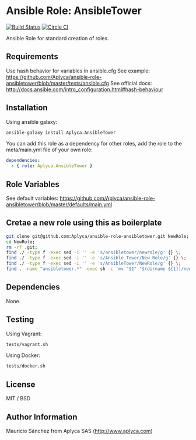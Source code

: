 Ansible Role: AnsibleTower
==========================

[![Build Status](https://travis-ci.org/Aplyca/ansible-role-ansibletower.svg?branch=master)](https://travis-ci.org/Aplyca/ansible-role-ansibletower)
[![Circle CI](https://circleci.com/gh/Aplyca/ansible-role-ansibletower.png?style=badge)](https://circleci.com/gh/Aplyca/ansible-role-ansibletower)

Ansible Role for standard creation of roles.

Requirements
------------

Use hash behavior for variables in ansible.cfg
See example: https://github.com/Aplyca/ansible-role-ansibletower/blob/master/tests/ansible.cfg
See official docs: http://docs.ansible.com/intro_configuration.html#hash-behaviour

Installation
------------

Using ansible galaxy:
```bash
ansible-galaxy install Aplyca.AnsibleTower
```
You can add this role as a dependency for other roles, add the role to the meta/main.yml file of your own role:
```yaml
dependencies:
  - { role: Aplyca.AnsibleTower }
```

Role Variables
--------------

See default variables: https://github.com/Aplyca/ansible-role-ansibletower/blob/master/defaults/main.yml

Cretae a new role using this as boilerplate
-------------------------------------------

```bash
git clone git@github.com:Aplyca/ansible-role-ansibletower.git NewRole;
cd NewRole;
rm -rf .git;
find ./ -type f -exec sed -i '' -e 's/ansibletower/newrole/g' {} \;
find ./ -type f -exec sed -i '' -e 's/Ansible Tower/New Role/g' {} \;
find ./ -type f -exec sed -i '' -e 's/AnsibleTower/NewRole/g' {} \;
find . -name "ansibletower.*" -exec sh -c 'mv "$1" "$(dirname ${1})/newrole."${1##*.}""' _ {} \;
```


Dependencies
------------

None.

Testing
-------
Using Vagrant:

```bash
tests/vagrant.sh
```
Using Docker:

```bash
tests/docker.sh
```

License
-------

MIT / BSD

Author Information
------------------

Mauricio Sánchez from Aplyca SAS (http://www.aplyca.com)

